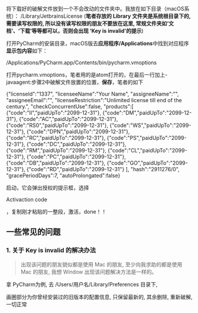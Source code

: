 将下载好的破解文件放到一个不会改动的文件夹中。我放在如下目录（macOS系统）：
 /Library/JetbrainsLicense (**笔者存放的 Library 文件夹是系统根目录下的, 需要读写权限的, 所以没有读写权限的朋友不要放在这里, 常规文件夹如‘文档’、‘下载’等等都可以，否则会出现 ‘Key is invalid’的提示**)

打开PyCharm的安装目录，macOS版去**应用程序/Applications**中找到对应程序**显示包内容**如下：

/Applications/PyCharm.app/Contents/bin/pycharm.vmoptions

打开pycharm.vmoptions，笔者用的是atom打开的，在最后一行加上-javaagent:步骤2中破解文件放置的位置，**保存**，笔者的如下

{"licenseId":"1337", "licenseeName":"Your Name", "assigneeName":"", "assigneeEmail":"", "licenseRestriction":"Unlimited license till end of the century.", "checkConcurrentUse":false, "products":[ {"code":"II","paidUpTo":"2099-12-31"}, {"code":"DM","paidUpTo":"2099-12-31"}, {"code":"AC","paidUpTo":"2099-12-31"}, {"code":"RS0","paidUpTo":"2099-12-31"}, {"code":"WS","paidUpTo":"2099-12-31"}, {"code":"DPN","paidUpTo":"2099-12-31"}, {"code":"RC","paidUpTo":"2099-12-31"}, {"code":"PS","paidUpTo":"2099-12-31"}, {"code":"DC","paidUpTo":"2099-12-31"}, {"code":"RM","paidUpTo":"2099-12-31"}, {"code":"CL","paidUpTo":"2099-12-31"}, {"code":"PC","paidUpTo":"2099-12-31"}, {"code":"DB","paidUpTo":"2099-12-31"}, {"code":"GO","paidUpTo":"2099-12-31"}, {"code":"RD","paidUpTo":"2099-12-31"} ], "hash":"2911276/0", "gracePeriodDays":7, "autoProlongated":false}

启动，它会弹出授权的提示框，选择

Activaction code

，复制刚才粘贴的一整段，激活，done！！

## 一些常见的问题

### 1. 关于 Key  is invalid 的解决办法

> 出现该问题的朋友貌似都是使用 Mac 的朋友, 至少向我求助的都是使用 Mac 的朋友, 我想 Window 出现该问题解决方法是一样的。

拿 PyCharm为例, 去 /Users/用户名/Library/Preferences 目录下, 

画圈部分为你曾经安装过的旧版本的配置信息, 只保留最新的, 其余删除, 重新破解, 一切正常



